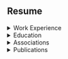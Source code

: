 
## Resume


<details><summary>Work Experience</summary><p>

<details><summary>Nationwide Insurance - [7/21/2014 - Current]</summary><p>

     * Consultant - Project Architect (11/20/17 - Current)
     * Consultant - Engineering (1/1/15 - 11/20/17)
     * Consultant - Run Operations (7/21/14 - 1/1/15)
</p></details> 

<details><summary>Dedicated Technologies, Inc - [12/01/2013 - 07/21/2014]</summary><p>

     * Consultant - SQL DBA
</p></details>

<details><summary>Nationwide Energy Partners - [7/01/2013 - 12/01/2013]</summary><p>

     * SQL DBA and Developer
</p></details>

<details><summary>Manley Deas Kochalski, LLC - [5/01/2012 - 7/01/2013]</summary><p>

     * Senior Database Administrator
</p></details>

<details><summary>Columbus Bureau of Credit Columbus - [2/01/2011 - 5/01/2012]</summary><p>

     * Database Administrator
</p></details>

<details><summary>Travis Central Appraisal District - [8/01/2010 - 2/01/2011]</summary><p>

     * Database Analyst
</p></details>

<details><summary>ScanData Systems,Inc - [1/01/2006 - 7/01/2010]</summary><p>

     * Logistician and Database Administrator
</p></details>

<details><summary>The Ohio State University - [1/01/2003 - 1/01/2004]</summary><p>

     * Instructor
       * Introduction to Physical Anthropology and Cultural Anthropology 
         * 2003 Fall & Winter Quarter 2004 Spring Quarter
</p></details>

<details><summary>Weller & Associates - [1/01/2001 -  1/01/2006]</summary><p>

     * Principal Investigator
       * Supervised archaeological field crews and conduct extensive archaeological fieldwork and analysis
       * Completed comprehensive surveys, testing, and data recovery projects
</p></details>

<details><summary>The United States Senate - [1/01/1995]</summary><p>

      * Intern
        * The U.S. Senator from Maryland, Barbara Mikulski
          * Attending hearings
          * Writing issue briefs
          * Acquiring research materials for the legislative staff
          * Clerical duties    
</p></details>
</p></details>          
          
<details><summary>Education</summary><p>          

<details><summary>The Ohio State University </summary><p>  

* 2004
  * Masters of Arts [MA]
    * Specialization
      * Physical Anthropology [Osteology]
* 2001 
  * Majors
    * Criminology
    * Criminology
  * Minors
    * Sociology
</p></details>   
</p></details>      

<details><summary>Associations</summary><p>    

* Membership
  * SQL PASS 
</p></details> 

<details><summary>Publications</summary><p>   

  * Dental Deformation
    * Agency: The U.S. Air Force
      * Internal paper utilized for instruction ... this is not an open publication
</p></details>
